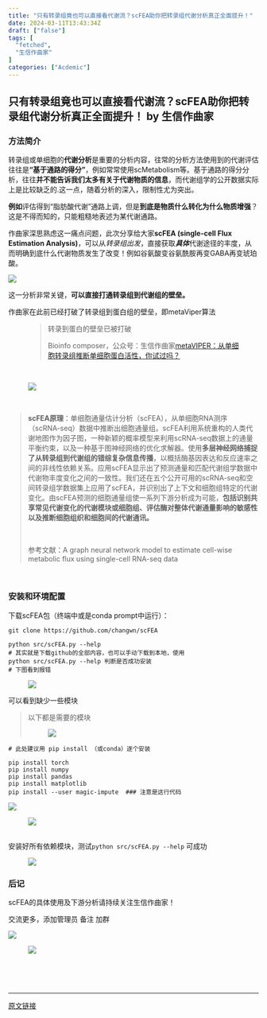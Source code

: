 ```yaml
---
title: "只有转录组竟也可以直接看代谢流？scFEA助你把转录组代谢分析真正全面提升！"
date: 2024-03-11T13:43:34Z
draft: ["false"]
tags: [
  "fetched",
  "生信作曲家"
]
categories: ["Acdemic"]
---
```

只有转录组竟也可以直接看代谢流？scFEA助你把转录组代谢分析真正全面提升！ by 生信作曲家
------
<div><section><section><mp-common-profile data-pluginname="mpprofile" data-id="MzI5ODI0NzM2OQ==" data-headimg="http://mmbiz.qpic.cn/mmbiz_png/mo60jlFOtaDQIG3BiaPDOAtTJDzqbyPp4crVHnib8fS6Gp6DMjvJJkK9bhPWe6wpNujV93n60FymcjAOfum0t9PA/0?wx_fmt=png" data-nickname="生信作曲家" data-alias="Bioinfo_composer" data-signature="交流生物信息学习经验，分享科研SCI撰写思路和规范，传递最新生物医药资讯。" data-from="0"></mp-common-profile></section><h3><span>方法简介</span></h3><p>转录组或单细胞的<span><strong>代谢分析</strong></span>是重要的分析内容，往常的分析方法使用到的代谢评估往往是<span><strong>“基于通路的得分”</strong></span>，例如常常使用scMetabolism等。基于通路的得分分析，往往<strong>并不能告诉我们太多有关于代谢物质的信息</strong>，而代谢组学的公开数据实际上是比较缺乏的.这一点，随着分析的深入，限制性尤为突出。</p><p><strong>例如</strong>评估得到“脂肪酸代谢”通路上调，但是<strong><span>到底是物质什么转化为什么物质增强</span></strong>？这是不得而知的，只能粗糙地表述为某代谢通路。</p><p>作曲家深思熟虑这一痛点问题，此次分享给大家<span><strong>scFEA (single-cell Flux Estimation Analysis)</strong></span>，可以从<em>转录组出发</em>，直接获取<strong><em><span>具体</span></em></strong>代谢途径的丰度，从而明确到底什么代谢物质发生了改变！例如谷氨酸变谷氨酰胺再变GABA再变琥珀酸。</p><p><img data-imgfileid="100004994" data-ratio="0.11481481481481481" data-type="png" data-w="1080" data-src="https://mmbiz.qpic.cn/mmbiz_png/mo60jlFOtaB9vS6wnPDEH9QRQuNXhHNOtrAXy5KVHc2c0cdZSZq4f3yoicuWvevBgtoK1ak1CPNSAfOesrJbHnQ/640?wx_fmt=png&amp;from=appmsg" src="https://mmbiz.qpic.cn/mmbiz_png/mo60jlFOtaB9vS6wnPDEH9QRQuNXhHNOtrAXy5KVHc2c0cdZSZq4f3yoicuWvevBgtoK1ak1CPNSAfOesrJbHnQ/640?wx_fmt=png&amp;from=appmsg"><br></p><p>这一分析非常关键，<span><strong>可以直接打通转录组到代谢组的壁垒。</strong></span></p><p>作曲家在此前已经打破了转录组到蛋白组的壁垒，即metaViper算法</p><figure><blockquote data-type="1" data-url="http://mp.weixin.qq.com/s?__biz=MzI5ODI0NzM2OQ==&amp;mid=2247484525&amp;idx=2&amp;sn=4dd1c95e862f6a1f5f8c9502dde958b0&amp;chksm=eca9f1cbdbde78dda5288fdf64e555e3c1409a1612181976e9df0f9ec3a7131f0aaaaafe53b8#rd" data-author-name="Bioinfo composer" data-content-utf8-length="12" data-source-title="metaVIPER：从单细胞转录组推断单细胞蛋白活性，你试过吗？" data-text="转录到蛋白的壁垒已被打破" data-editid="5fergd4z49400000000"><section><p>转录到蛋白的壁垒已被打破</p></section><section data-json="%7B%22type%22%3A%22inner%22%2C%22source%22%3A%22biz%22%2C%22digest%22%3A%22%3Cp%3E%E8%BD%AC%E5%BD%95%E5%88%B0%E8%9B%8B%E7%99%BD%E7%9A%84%E5%A3%81%E5%9E%92%E5%B7%B2%E8%A2%AB%E6%89%93%E7%A0%B4%3C%2Fp%3E%22%2C%22digestLen%22%3A12%2C%22text%22%3A%22%22%2C%22article%22%3A%7B%22title%22%3A%22metaVIPER%EF%BC%9A%E4%BB%8E%E5%8D%95%E7%BB%86%E8%83%9E%E8%BD%AC%E5%BD%95%E7%BB%84%E6%8E%A8%E6%96%AD%E5%8D%95%E7%BB%86%E8%83%9E%E8%9B%8B%E7%99%BD%E6%B4%BB%E6%80%A7%EF%BC%8C%E4%BD%A0%E8%AF%95%E8%BF%87%E5%90%97%EF%BC%9F%22%2C%22url%22%3A%22http%3A%2F%2Fmp.weixin.qq.com%2Fs%3F__biz%3DMzI5ODI0NzM2OQ%3D%3D%26mid%3D2247484525%26idx%3D2%26sn%3D4dd1c95e862f6a1f5f8c9502dde958b0%26chksm%3Deca9f1cbdbde78dda5288fdf64e555e3c1409a1612181976e9df0f9ec3a7131f0aaaaafe53b8%23rd%22%2C%22nickname%22%3A%22%E7%94%9F%E4%BF%A1%E4%BD%9C%E6%9B%B2%E5%AE%B6%22%2C%22authorName%22%3A%22Bioinfo%20composer%22%7D%2C%22hasReportOverSize%22%3Afalse%2C%22editorReportData%22%3A%5B%7B%22id%22%3A%22122333%22%2C%22key%22%3A%2278%22%2C%22len%22%3A1%7D%5D%7D"><span>Bioinfo composer，公众号：生信作曲家<a href="http://mp.weixin.qq.com/s?__biz=MzI5ODI0NzM2OQ==&amp;mid=2247484525&amp;idx=2&amp;sn=4dd1c95e862f6a1f5f8c9502dde958b0&amp;chksm=eca9f1cbdbde78dda5288fdf64e555e3c1409a1612181976e9df0f9ec3a7131f0aaaaafe53b8#rd">metaVIPER：从单细胞转录组推断单细胞蛋白活性，你试过吗？</a></span></section></blockquote><p><br></p><p><img data-imgfileid="100004995" data-ratio="1.195712954333644" data-type="png" data-w="1073" data-src="https://mmbiz.qpic.cn/mmbiz_png/mo60jlFOtaB9vS6wnPDEH9QRQuNXhHNODK99HKSqTnrxVD7NViaiam3jrzWU2RJa9lD5duYGJGbRYob7KAxiaIicHg/640?wx_fmt=png&amp;from=appmsg" src="https://mmbiz.qpic.cn/mmbiz_png/mo60jlFOtaB9vS6wnPDEH9QRQuNXhHNODK99HKSqTnrxVD7NViaiam3jrzWU2RJa9lD5duYGJGbRYob7KAxiaIicHg/640?wx_fmt=png&amp;from=appmsg"><br></p><figcaption></figcaption>​</figure><blockquote><p><strong>scFEA原理</strong>：单细胞通量估计分析（scFEA），从单细胞RNA测序（scRNA-seq）数据中推断出细胞通量组。scFEA利用系统重构的人类代谢地图作为因子图，一种新颖的概率模型来利用scRNA-seq数据上的通量平衡约束，以及一种基于图神经网络的优化求解器。使用<strong>多层神经网络捕捉了从转录组到代谢组的错综复杂信息传播</strong>，以概括酶基因表达和反应速率之间的非线性依赖关系。应用scFEA显示出了预测通量和匹配代谢组学数据中代谢物丰度变化之间的一致性。我们还在五个公开可用的scRNA-seq和空间转录组学数据集上应用了scFEA，并识别出了上下文和细胞组特定的代谢变化。由scFEA预测的细胞通量组使一系列下游分析成为可能，<strong>包括识别共享常见代谢变化的代谢模块或细胞组、评估酶对整体代谢通量影响的敏感性以及推断细胞组织和细胞间的代谢通讯。</strong></p><p><br></p><p>参考文献：A graph neural network model to estimate cell-wise metabolic flux using single-cell RNA-seq data</p></blockquote><figure><figcaption><br></figcaption></figure><h3><span>安装和环境配置</span></h3><p>下载scFEA包（终端中或是conda prompt中运行）：</p><pre><code>git <span>clone</span> https://github.com/changwn/scFEA<br><br>python src/scFEA.py --<span>help</span><br><span># 其实就是下载github的全部内容，也可以手动下载到本地，使用python src/scFEA.py --help 判断是否成功安装</span><br><span># 下图看到报错</span><br></code></pre><figure><figcaption><img data-imgfileid="100004996" data-ratio="0.15555555555555556" data-type="png" data-w="1080" data-src="https://mmbiz.qpic.cn/mmbiz_png/mo60jlFOtaB9vS6wnPDEH9QRQuNXhHNO1YJa5p77rawaAs2d7smwaTDNwKRyOfO9Zvclx31Na78Qn63AGynlDQ/640?wx_fmt=png&amp;from=appmsg" src="https://mmbiz.qpic.cn/mmbiz_png/mo60jlFOtaB9vS6wnPDEH9QRQuNXhHNO1YJa5p77rawaAs2d7smwaTDNwKRyOfO9Zvclx31Na78Qn63AGynlDQ/640?wx_fmt=png&amp;from=appmsg"></figcaption></figure><p>可以看到缺少一些模块</p><blockquote><p>以下都是需要的模块</p><figure><figcaption><img data-imgfileid="100004997" data-ratio="0.45625841184387617" data-type="png" data-w="743" data-src="https://mmbiz.qpic.cn/mmbiz_png/mo60jlFOtaB9vS6wnPDEH9QRQuNXhHNO1Ts0mvibDCVK9jMcYArwTC7XkFvMahMicn1ian6DXmOaYZ4pwU1ghnZSw/640?wx_fmt=png&amp;from=appmsg" src="https://mmbiz.qpic.cn/mmbiz_png/mo60jlFOtaB9vS6wnPDEH9QRQuNXhHNO1Ts0mvibDCVK9jMcYArwTC7XkFvMahMicn1ian6DXmOaYZ4pwU1ghnZSw/640?wx_fmt=png&amp;from=appmsg"></figcaption></figure></blockquote><pre><code><span># 此处建议用 pip install （或conda）逐个安装</span><br><br>pip install torch<br>pip install numpy <br>pip install pandas <br>pip install matplotlib <br>pip install --user magic-impute  <span>### 注意是这行代码</span><br></code></pre><p><img data-imgfileid="100004998" data-ratio="0.2574074074074074" data-type="png" data-w="1080" data-src="https://mmbiz.qpic.cn/mmbiz_png/mo60jlFOtaB9vS6wnPDEH9QRQuNXhHNOibyibuFXDxfMpNH1qr1MWzScooicpawedn6LUKtKoSgkIfTvfxlLibVlyA/640?wx_fmt=png&amp;from=appmsg" src="https://mmbiz.qpic.cn/mmbiz_png/mo60jlFOtaB9vS6wnPDEH9QRQuNXhHNOibyibuFXDxfMpNH1qr1MWzScooicpawedn6LUKtKoSgkIfTvfxlLibVlyA/640?wx_fmt=png&amp;from=appmsg"></p><figure><figcaption></figcaption><img data-imgfileid="100004999" data-ratio="0.31666666666666665" data-type="png" data-w="1080" data-src="https://mmbiz.qpic.cn/mmbiz_png/mo60jlFOtaB9vS6wnPDEH9QRQuNXhHNO75sQW7kxvXGoI2tEKNtZyqoXyQ2oiccU7oRtARfIXTFsWwJD4MdOHEQ/640?wx_fmt=png&amp;from=appmsg" src="https://mmbiz.qpic.cn/mmbiz_png/mo60jlFOtaB9vS6wnPDEH9QRQuNXhHNO75sQW7kxvXGoI2tEKNtZyqoXyQ2oiccU7oRtARfIXTFsWwJD4MdOHEQ/640?wx_fmt=png&amp;from=appmsg"><figcaption><br></figcaption></figure><p>安装好所有依赖模块，测试<code>python src/scFEA.py --help</code> 可成功</p><figure><figcaption><img data-imgfileid="100005000" data-ratio="0.3925925925925926" data-type="png" data-w="1080" data-src="https://mmbiz.qpic.cn/mmbiz_png/mo60jlFOtaB9vS6wnPDEH9QRQuNXhHNOmOKX8gILG9r22tZlCTs48MsGgr3gMaHEu3jZbMPp3Zl7hKxtC7ye8g/640?wx_fmt=png&amp;from=appmsg" src="https://mmbiz.qpic.cn/mmbiz_png/mo60jlFOtaB9vS6wnPDEH9QRQuNXhHNOmOKX8gILG9r22tZlCTs48MsGgr3gMaHEu3jZbMPp3Zl7hKxtC7ye8g/640?wx_fmt=png&amp;from=appmsg"></figcaption></figure><h3><span>后记</span></h3><p>scFEA的具体使用及下游分析请持续关注生信作曲家！</p><p>交流更多，添加管理员 备注 加群</p><p><img data-galleryid="" data-imgfileid="100000530" data-ratio="1" data-s="300,640" data-type="jpeg" data-w="512" data-src="https://mmbiz.qpic.cn/mmbiz_jpg/mo60jlFOtaCCLynHNic5cW7VTpnwXFdScicPJ3QSchkDsNZBRbjMMOnTvNAkwZAGK06AmFMKVeibqTj8bjvF00nQA/640?wx_fmt=jpeg" src="https://mmbiz.qpic.cn/mmbiz_jpg/mo60jlFOtaCCLynHNic5cW7VTpnwXFdScicPJ3QSchkDsNZBRbjMMOnTvNAkwZAGK06AmFMKVeibqTj8bjvF00nQA/640?wx_fmt=jpeg"></p><figure><figcaption><img data-imgfileid="100005002" data-ratio="0.8935185185185185" data-type="png" data-w="1080" data-src="https://mmbiz.qpic.cn/mmbiz_png/mo60jlFOtaB9vS6wnPDEH9QRQuNXhHNOTfWAnTFBrB0Z4iaqIC6NZrPRUU94A0xARn2Z2LqzGjnI6WQkbW6AHOQ/640?wx_fmt=png&amp;from=appmsg" src="https://mmbiz.qpic.cn/mmbiz_png/mo60jlFOtaB9vS6wnPDEH9QRQuNXhHNOTfWAnTFBrB0Z4iaqIC6NZrPRUU94A0xARn2Z2LqzGjnI6WQkbW6AHOQ/640?wx_fmt=png&amp;from=appmsg"><br><br><br></figcaption></figure></section><p><br></p><p><mp-style-type data-value="3"></mp-style-type></p></div>  
<hr>
<a href="https://mp.weixin.qq.com/s/r7kXSeB9bbCqPGLEUYRhsQ",target="_blank" rel="noopener noreferrer">原文链接</a>
